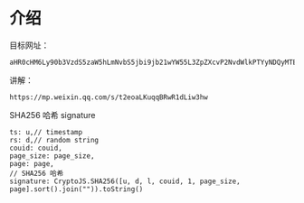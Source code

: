 # 介绍

目标网址：
```
aHR0cHM6Ly90b3VzdS5zaW5hLmNvbS5jbi9jb21wYW55L3ZpZXcvP2NvdWlkPTYyNDQyMTEzNzU=
```


讲解：
``` 
https://mp.weixin.qq.com/s/t2eoaLKuqqBRwR1dLiw3hw
```

SHA256 哈希 signature

```
ts: u,// timestamp
rs: d,// random string
couid: couid,
page_size: page_size,
page: page,
// SHA256 哈希
signature: CryptoJS.SHA256([u, d, l, couid, 1, page_size, page].sort().join("")).toString()
```

